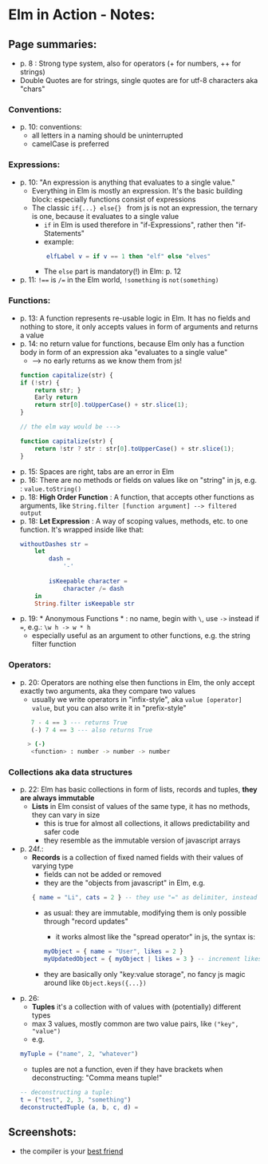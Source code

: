 # Elm in Action - Notes:

## Page summaries:
- p. 8 : Strong type system, also for operators (+ for numbers, ++ for strings)
- Double Quotes are for strings, single quotes are for utf-8 characters aka "chars"

### Conventions:
- p. 10: conventions:
    - all letters in a naming should be uninterrupted 
    - camelCase is preferred

### Expressions:
- p. 10: "An expression is anything that evaluates to a single value."
    - Everything in Elm is mostly an expression. It's the basic building block: especially functions consist of expressions
    - The classic `if{...} else{} ` from js is not an expression, the ternary is one, because it evaluates to a single value
        - `if` in Elm is used therefore in "if-Expressions", rather then "if-Statements"
        - example: 
        ```elm 
            elfLabel v = if v == 1 then "elf" else "elves"
        ```
        - The `else` part is mandatory(!) in Elm: p. 12
- p. 11: `!==` is `/=` in the Elm world, `!something` is `not(something)`

### Functions:
- p. 13: A function represents re-usable logic in Elm. It has no fields and nothing to store, it only accepts values in form of arguments and returns a value
- p. 14: no return value for functions, because Elm only has a function body in form of an expression aka "evaluates to a single value"
    - --> no early returns as we know them from js!
    ```js
    function capitalize(str) {
    if (!str) {
        return str; }
        Early return
        return str[0].toUpperCase() + str.slice(1); 
    }

    // the elm way would be --->

    function capitalize(str) {
        return !str ? str : str[0].toUpperCase() + str.slice(1);
    }

    ```  
- p. 15: Spaces are right, tabs are an error in Elm     
- p. 16: There are no methods or fields on values like on "string" in js, e.g. : `value.toString()`
- p. 18: **High Order Function** : A function, that accepts other functions as arguments, like `String.filter [function argument] --> filtered output`
- p. 18: **Let Expression** : A way of scoping values, methods, etc. to one function. It's wrapped inside like that:
    ```elm 
    withoutDashes str =
        let
            dash =
                '-'
               
            isKeepable character =
                character /= dash 
        in 
        String.filter isKeepable str
    ```
- p. 19: * Anonymous Functions * : no name, begin with `\`, use `->` instead if `=`, e.g.: `\w h -> w * h`
    - especially useful as an argument to other functions, e.g. the string filter function

### Operators:
- p. 20: Operators are nothing else then functions in Elm, the only accept exactly two arguments, aka they compare two values
    - usually we write operators in "infix-style", aka `value [operator] value`, but you can also write it in "prefix-style"
    ```elm
       7 - 4 == 3 --- returns True
       (-) 7 4 == 3 --- also returns True
    ```
    ```bash
      > (-)
       <function> : number -> number -> number
    ```

### Collections aka data structures
- p. 22: Elm has basic collections in form of lists, records and tuples, **they are always immutable**
    - **Lists** in Elm consist of values of the same type, it has no methods, they can vary in size
        - this is true for almost all collections, it allows predictability and safer code
        - they resemble as the immutable version of javascript arrays 
- p. 24f.:
    - **Records** is a collection of fixed named fields with their values of varying type
        - fields can not be added or removed
        - they are the "objects from javascript" in Elm, e.g.
        ```elm
        { name = "Li", cats = 2 } -- they use "=" as delimiter, instead of ":" in js
        ```
        - as usual: they are immutable, modifying them is only possible through "record updates"
            - it works almost like the "spread operator" in js, the syntax is:
            ```elm
            myObject = { name = "User", likes = 2 }
            myUpdatedObject = { myObject | likes = 3 } -- increment likes with new value
            ```

        - they are basically only "key:value storage", no fancy js magic around like `Object.keys({...})`
- p. 26:
    - **Tuples** it's a collection with of values with (potentially) different types
    - max 3 values, mostly common are two value pairs, like `("key", "value")`
    - e.g.
    ```elm
    myTuple = ("name", 2, "whatever")
    ```
    - tuples are not a function, even if they have brackets when deconstructing: "Comma means tuple!"
    ```elm
    -- deconstructing a tuple:
    t = ("test", 2, 3, "something")
    deconstructedTuple (a, b, c, d) = 
    ```
    

    


## Screenshots:    
- the compiler is your [best friend](./assets/nice_elm_compiler_message.png)


